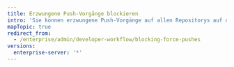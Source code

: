 ```yaml
---
title: Erzwungene Push-Vorgänge blockieren
intro: 'Sie können erzwungene Push-Vorgänge auf allen Repositorys auf der {% data variables.product.prodname_ghe_server %}-Appliance, auf allen Repositorys einer Organisation oder auf einem bestimmten Repository blockieren.'
mapTopic: true
redirect_from:
  - /enterprise/admin/developer-workflow/blocking-force-pushes
versions:
  enterprise-server: '*'
---
```


